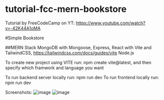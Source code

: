 # tutorial-fcc-mern-bookstore

Tutorial by FreeCodeCamp on YT: https://www.youtube.com/watch?v=-42K44A1oMA

#Simple Bookstore

##MERN Stack
MongoDB with Mongoose,
Express,
React with Vite and TailwindCSS, https://tailwindcss.com/docs/guides/vite
Node.js

To create new project using VITE run: npm create vite@latest, and then specify which framwork and language you want

To run backend server locally run: npm run dev
To run frontend locally run: npm run dev

Screenshots:
![image](https://github.com/Out-A-Time/tutorial-fcc-mern-bookstore/assets/101604946/d5c61b38-8b26-44b7-929d-63be1ceba6b7)
![image](https://github.com/Out-A-Time/tutorial-fcc-mern-bookstore/assets/101604946/ae355f6d-eab5-4214-bcbd-bca3619d67ba)
